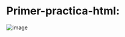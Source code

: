 # Primer-practica-html: 
![image](https://github.com/user-attachments/assets/2d1a4d66-1cf0-4970-bd55-d644188a66c2)
